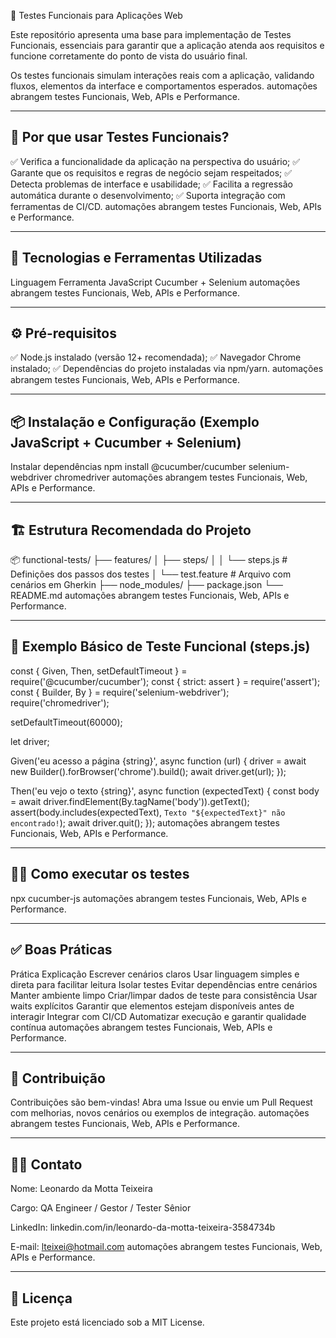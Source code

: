 🚀 Testes Funcionais para Aplicações Web

Este repositório apresenta uma base para implementação de Testes Funcionais, essenciais para garantir que a aplicação atenda aos requisitos e funcione corretamente do ponto de vista do usuário final.

Os testes funcionais simulam interações reais com a aplicação, validando fluxos, elementos da interface e comportamentos esperados.
automações abrangem testes Funcionais, Web, APIs e Performance.

---

## 🎯 Por que usar Testes Funcionais?

✅ Verifica a funcionalidade da aplicação na perspectiva do usuário;
✅ Garante que os requisitos e regras de negócio sejam respeitados;
✅ Detecta problemas de interface e usabilidade;
✅ Facilita a regressão automática durante o desenvolvimento;
✅ Suporta integração com ferramentas de CI/CD.
automações abrangem testes Funcionais, Web, APIs e Performance.

---

## 🧰 Tecnologias e Ferramentas Utilizadas
Linguagem	Ferramenta
JavaScript	Cucumber + Selenium
automações abrangem testes Funcionais, Web, APIs e Performance.

---

## ⚙️ Pré-requisitos

✅ Node.js instalado (versão 12+ recomendada);
✅ Navegador Chrome instalado;
✅ Dependências do projeto instaladas via npm/yarn.
automações abrangem testes Funcionais, Web, APIs e Performance.

---

## 📦 Instalação e Configuração (Exemplo JavaScript + Cucumber + Selenium)
Instalar dependências
npm install @cucumber/cucumber selenium-webdriver chromedriver
automações abrangem testes Funcionais, Web, APIs e Performance.

---

## 🏗 Estrutura Recomendada do Projeto
📦 functional-tests/
├── features/
│   ├── steps/
│   │   └── steps.js          # Definições dos passos dos testes
│   └── test.feature          # Arquivo com cenários em Gherkin
├── node_modules/
├── package.json
└── README.md
automações abrangem testes Funcionais, Web, APIs e Performance.

---

## 🔎 Exemplo Básico de Teste Funcional (steps.js)
const { Given, Then, setDefaultTimeout } = require('@cucumber/cucumber');
const { strict: assert } = require('assert');
const { Builder, By } = require('selenium-webdriver');
require('chromedriver');

setDefaultTimeout(60000);

let driver;

Given('eu acesso a página {string}', async function (url) {
  driver = await new Builder().forBrowser('chrome').build();
  await driver.get(url);
});

Then('eu vejo o texto {string}', async function (expectedText) {
  const body = await driver.findElement(By.tagName('body')).getText();
  assert(body.includes(expectedText), `Texto "${expectedText}" não encontrado!`);
  await driver.quit();
});
automações abrangem testes Funcionais, Web, APIs e Performance.

---

## 🏃‍♂️ Como executar os testes
npx cucumber-js
automações abrangem testes Funcionais, Web, APIs e Performance.

---

## ✅ Boas Práticas
Prática	Explicação
Escrever cenários claros	Usar linguagem simples e direta para facilitar leitura
Isolar testes	Evitar dependências entre cenários
Manter ambiente limpo	Criar/limpar dados de teste para consistência
Usar waits explícitos	Garantir que elementos estejam disponíveis antes de interagir
Integrar com CI/CD	Automatizar execução e garantir qualidade contínua
automações abrangem testes Funcionais, Web, APIs e Performance.

---

## 🤝 Contribuição

Contribuições são bem-vindas!
Abra uma Issue ou envie um Pull Request com melhorias, novos cenários ou exemplos de integração.
automações abrangem testes Funcionais, Web, APIs e Performance.

---

## 👩‍💻 Contato

Nome: Leonardo da Motta Teixeira

Cargo: QA Engineer / Gestor / Tester Sênior

LinkedIn: linkedin.com/in/leonardo-da-motta-teixeira-3584734b

E-mail: lteixei@hotmail.com
automações abrangem testes Funcionais, Web, APIs e Performance.

---

## 📝 Licença

Este projeto está licenciado sob a MIT License.
